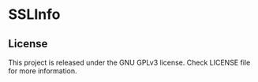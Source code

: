 # SSLInfo

## License
This project is released under the GNU GPLv3 license.
Check LICENSE file for more information.
